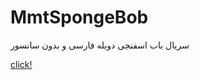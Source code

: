 # MmtSpongeBob
سریال باب اسفنجی دوبله فارسی و بدون سانسور

[click!](https://baanmmt.github.io/MmtSpongeBob/)